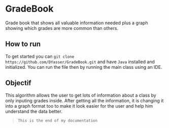 # GradeBook

Grade book that shows all valuable information needed plus a graph showing which grades are more common than others.

## How to run

To get started you can `git clone  https://github.com/DYasser/GradeBook.git` and have `Java` installed and initialized. You can run the file then by running the main class using an IDE.

## Objectif

This algorithm allows the user to get lots of information about a class by only inputing grades inside. After getting all the information, it is changing it into a graph format too to make it look easier for the user and help him understand the data better.

>     This is the end of my documentation
